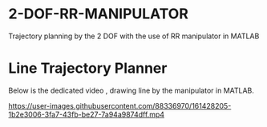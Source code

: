 # 2-DOF-RR-MANIPULATOR
Trajectory planning by the 2 DOF with the use of RR manipulator in MATLAB

# Line Trajectory Planner 

Below is the dedicated video , drawing line by the manipulator in MATLAB.

https://user-images.githubusercontent.com/88336970/161428205-1b2e3006-3fa7-43fb-be27-7a94a9874dff.mp4
